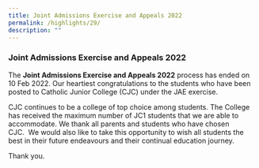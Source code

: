 ```yaml
---
title: Joint Admissions Exercise and Appeals 2022
permalink: /highlights/29/
description: ""
---
```

### **Joint Admissions Exercise and Appeals 2022**
The **Joint Admissions Exercise and Appeals 2022** process has ended on 10 Feb 2022. Our heartiest congratulations to the students who have been posted to Catholic Junior College (CJC) under the JAE exercise. 

CJC continues to be a college of top choice among students. The College has received the maximum number of JC1 students that we are able to accommodate. We thank all parents and students who have chosen CJC.  We would also like to take this opportunity to wish all students the best in their future endeavours and their continual education journey. 

Thank you.